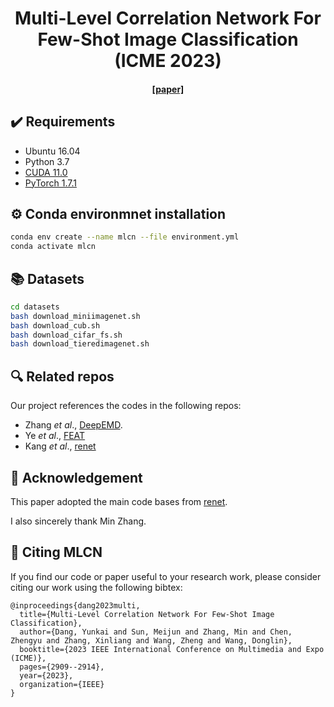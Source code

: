 <div align="center">
  <h1>Multi-Level Correlation Network For Few-Shot Image Classification <br> (ICME 2023)</h1>
</div>

<div align="center">
  <h4> <a href=https://ieeexplore.ieee.org/abstract/document/10219908>[paper]</a></h4>
</div>


## :heavy_check_mark: Requirements
* Ubuntu 16.04
* Python 3.7
* [CUDA 11.0](https://developer.nvidia.com/cuda-toolkit)
* [PyTorch 1.7.1](https://pytorch.org)


## :gear: Conda environmnet installation
```bash
conda env create --name mlcn --file environment.yml
conda activate mlcn
```

## :books: Datasets
```bash
cd datasets
bash download_miniimagenet.sh
bash download_cub.sh
bash download_cifar_fs.sh
bash download_tieredimagenet.sh
```


## :mag: Related repos
Our project references the codes in the following repos:

* Zhang _et al_., [DeepEMD](https://github.com/icoz69/DeepEMD).
* Ye _et al_., [FEAT](https://github.com/Sha-Lab/FEAT)
* Kang _et al_., [renet](https://github.com/dahyun-kang/renet)

## :love_letter: Acknowledgement
This paper adopted the main code bases from [renet](https://github.com/dahyun-kang/renet).

I also sincerely thank Min Zhang. 


## :scroll: Citing MLCN
If you find our code or paper useful to your research work, please consider citing our work using the following bibtex:
```
@inproceedings{dang2023multi,
  title={Multi-Level Correlation Network For Few-Shot Image Classification},
  author={Dang, Yunkai and Sun, Meijun and Zhang, Min and Chen, Zhengyu and Zhang, Xinliang and Wang, Zheng and Wang, Donglin},
  booktitle={2023 IEEE International Conference on Multimedia and Expo (ICME)},
  pages={2909--2914},
  year={2023},
  organization={IEEE}
}
```

